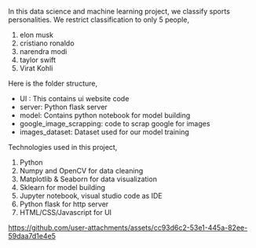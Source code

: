 
In this data science and machine learning project, we classify sports personalities. We restrict classification to only 5 people,
1) elon musk
2) cristiano ronaldo
3) narendra modi
4) taylor swift
5) Virat Kohli

Here is the folder structure,
* UI : This contains ui website code 
* server: Python flask server
* model: Contains python notebook for model building
* google_image_scrapping: code to scrap google for images
* images_dataset: Dataset used for our model training

Technologies used in this project,
1. Python
2. Numpy and OpenCV for data cleaning
3. Matplotlib & Seaborn for data visualization
4. Sklearn for model building
5. Jupyter notebook, visual studio code as IDE
6. Python flask for http server
7. HTML/CSS/Javascript for UI


https://github.com/user-attachments/assets/cc93d6c2-53e1-445a-82ee-59daa7d1e4e5


